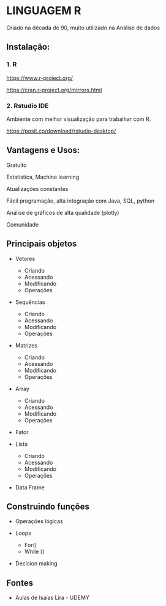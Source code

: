 # LINGUAGEM R

Criado na década de 90, muito utilizado na Análise de dados


## Instalação:

### 1. R

https://www.r-project.org/

https://cran.r-project.org/mirrors.html

### 2. Rstudio IDE

Ambiente com melhor visualização para trabalhar com R. 

https://posit.co/download/rstudio-desktop/





## Vantagens e Usos:

Gratuito

Estatística, Machine learning

Atualizações constantes

Fácil programação, alta integração com Java, SQL, python

Análise de gráficos de alta qualidade (plotly)

Comunidade



## Principais objetos

- Vetores
  - Criando
  - Acessando
  - Modificando
  - Operações
    
- Sequências
  - Criando
  - Acessando
  - Modificando
  - Operações
    
- Matrizes
  - Criando
  - Acessando
  - Modificando
  - Operações
    
- Array
  - Criando
  - Acessando
  - Modificando
  - Operações
    
- Fator
  
- Lista
  - Criando
  - Acessando
  - Modificando
  - Operações
    
- Data Frame





## Construindo funções

- Operações lógicas
  
- Loops
    - For()
    - While ()
      
- Decision making




## Fontes 

- Aulas de Isaías Lira - UDEMY 








